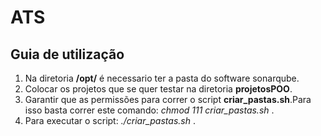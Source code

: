 # ATS


<h2>Guia de utilização</h2>

 <ol>
        <li>Na diretoria <b>/opt/</b> é necessario ter a pasta do software sonarqube.</li>
        <li>Colocar os projetos que se quer testar na diretoria <b>projetosPOO</b>.</li>
        <li>Garantir que as permissões para correr o script <b>criar_pastas.sh</b>.Para isso basta correr este comando: <i>chmod 111 criar_pastas.sh </i> .</li>
        <li>Para executar o script: <i>./criar_pastas.sh</i> .</li>          
 </ol>
